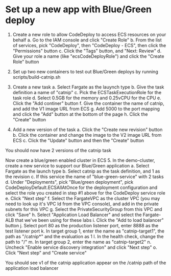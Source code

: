 # Set up a new app with Blue/Green deploy

1. Create a new role to allow CodeDeploy to access ECS resources on your behalf
  a. Go to the IAM console and click "Create Role"
  b. From the list of services, pick "CodeDeploy", then "CodeDeploy - ECS", then click the "Permissions" button
  c. Click the "Tags" button, and "Next: Review"
  d. Give your role a name (like "ecsCodeDeployRole") and click the "Create Role" button
  
2. Set up two new containers to test out Blue/Green deploys by running scripts/build-catnip.sh

3. Create a new task
  a. Select Fargate as the lauynch type
  b. Give the task definition a name of "catnip"
  c. Pick the ECSTaskExecutionRole for the task role
  d. Select 0.5GB for the memory and 0.25vCPU for the CPU
  e. Click the "Add continer" button
  f. Give the container the name of catnip, and add the V1 image URL from ECS
  g. Add 5000 to the port mapping and click the "Add" button at the bottom of the page
  h. Click the "Create" button

4. Add a new version of the task
  a. Click the "Create new revision" button
  b. Click the container and change the image to the V2 image URL from ECS
  c. Click the "Update" button and then the "Create" button

You should now have 2 versions of the catnip task
  
Now create a blue/green enabled cluster in ECS
5. In the demo-cluster, create a new service to support our Blue/Green application 
  a. Select Fargate as the launch type
  b. Select catnip as the task definition, and 1 as the revision 
  c. If this service the name of "blue-green-service" with 2 tasks
  d. Under "Deployments", pick "Blue/green deployment", pick CodeDeployDefault.ECSAllAtOnce for the deployment configuration and select the role you created in step #1 above for the CodeDeploy service role
  e. Click "Next step"
  f. Select the FargateVPC as the cluster VPC (you may need to look up it's VPC Id from the VPC console), and add in the private subnets for this VPC
  g. Select the PrivateSecurityGroup from this VPC and click "Save"
  h. Select "Application Load Balancer" and select the Fargate-ALB that we've been using for these labs
  i. Click the "Add to load balancer" button
  j. Select port 80 as the production listener port, enter 8888 as the test listener port
  k. In target group 1, enter the name as "catnip-target1", the path as "/catnip*" and the evaluation as 1
  l. In the health check, change the path to "/"
  m. In target group 2, enter the name as "catnip-target2"
  n. Uncheck "Enable service discovery integration" and click "Next step"
  o. Click "Next step" and "Create service"
  
You should see v1 of the catnip application appear on the /catnip path of the application load balancer
